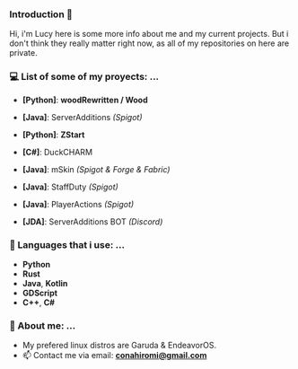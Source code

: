 ### Introduction 👋
  Hi, i'm Lucy here is some more info about me and my current projects.
  But i don't think they really matter right now, as all of my repositories on here are private.

### 💻 List of some of my proyects: ...
  - **[Python]**: **woodRewritten / Wood**                                       
  - **[Java]**: ServerAdditions *(Spigot)*
  - **[Python]**: **ZStart**

  - **[C#]**: DuckCHARM
  - **[Java]**: mSkin *(Spigot & Forge & Fabric)*
  - **[Java]**: StaffDuty *(Spigot)*
  - **[Java]**: PlayerActions *(Spigot)*
  - **[JDA]**: ServerAdditions BOT *(Discord)*
  

### 📝 Languages that i use: ...
  - **Python**
  - **Rust**
  - **Java**, **Kotlin**
  - **GDScript**
  - **C++**, **C#**


<!--
### 📑 Other languages ...
  - *TypeScript*, *JavaScript*
  - Scripting: *PowerShell*, *Batch*, *Bash/Shell*, *AutoHotKey*
  - LUA *(fuck you lua)*
-->

### 💌 About me: ...
  - My prefered linux distros are Garuda & EndeavorOS.
  - 📫 Contact me via email: **conahiromi@gmail.com**
